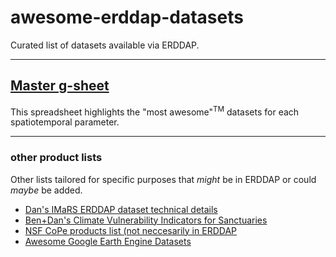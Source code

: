 # awesome-erddap-datasets
Curated list of datasets available via ERDDAP.

--------------------

## [Master g-sheet](https://docs.google.com/spreadsheets/d/119jgIIhHq0qwxD9fEiOqomZCE1pM9o_zTT8I2uARLxg/edit?usp=sharing)
This spreadsheet highlights the "most awesome"<sup>TM</sup> datasets for each spatiotemporal parameter.

-------------------

### other product lists
Other lists tailored for specific purposes that *might* be in ERDDAP or could *maybe* be added.
* [Dan's IMaRS ERDDAP dataset technical details](https://docs.google.com/spreadsheets/d/18fJk0qeZiis7UMdJ0QjfMAcVJGco2TpqtRMaDSt9rWA/edit?usp=sharing) 
* [Ben+Dan's Climate Vulnerability Indicators for Sanctuaries](https://docs.google.com/spreadsheets/d/1H8JGwdVM5YCZXPhcVLNpSvITlxCraDKUwMVpr_5Rn3Q/edit?usp=sharing)
* [NSF CoPe products list (not neccesarily in ERDDAP](https://docs.google.com/spreadsheets/d/1zkKvwIdnS8QLIA9PSo-EI9_ALIPUy72P/edit?%29usp=sharing&ouid=101891073622731178935&rtpof=true&sd=true)
* [Awesome Google Earth Engine Datasets](https://github.com/USF-IMARS/awesome-gee-community-datasets)
